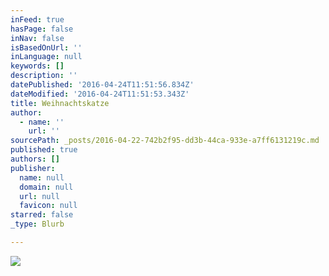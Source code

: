 ```yaml
---
inFeed: true
hasPage: false
inNav: false
isBasedOnUrl: ''
inLanguage: null
keywords: []
description: ''
datePublished: '2016-04-24T11:51:56.834Z'
dateModified: '2016-04-24T11:51:53.343Z'
title: Weihnachtskatze
author:
  - name: ''
    url: ''
sourcePath: _posts/2016-04-22-742b2f95-dd3b-44ca-933e-a7ff6131219c.md
published: true
authors: []
publisher:
  name: null
  domain: null
  url: null
  favicon: null
starred: false
_type: Blurb

---
```

![](https://the-grid-user-content.s3-us-west-2.amazonaws.com/7ac591ec-4c72-478a-96c1-0d8286ac6e0c.jpg)